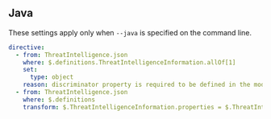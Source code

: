 ## Java

These settings apply only when `--java` is specified on the command line.


``` yaml $(java)
directive:
  - from: ThreatIntelligence.json
    where: $.definitions.ThreatIntelligenceInformation.allOf[1]
    set:
      type: object
    reason: discriminator property is required to be defined in the model
  - from: ThreatIntelligence.json
    where: $.definitions
    transform: $.ThreatIntelligenceInformation.properties = $.ThreatIntelligenceResourceKind.properties
```
